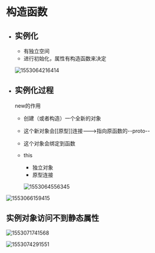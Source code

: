 # 构造函数

+ ## 实例化

  + 有独立空间
  + 进行初始化，属性有构造函数来决定

  ![1553064216414](C:\Users\Administrator\AppData\Roaming\Typora\typora-user-images\1553064216414.png)

+ ## 实例化过程

  new的作用

  + 创建（或者构造）一个全新的对象

  + 这个新对象会[[原型]]连接--->指向原函数的--proto--

  + 这个对象会绑定到函数

  + this

    + 独立对象
    + 原型连接

    ![1553064556345](C:\Users\Administrator\AppData\Roaming\Typora\typora-user-images\1553064556345.png)

![1553066159415](C:\Users\Administrator\AppData\Roaming\Typora\typora-user-images\1553066159415.png)











## 实例对象访问不到静态属性





















![1553071741568](C:\Users\Administrator\AppData\Roaming\Typora\typora-user-images\1553071741568.png)

![1553074291551](C:\Users\Administrator\AppData\Roaming\Typora\typora-user-images\1553074291551.png)